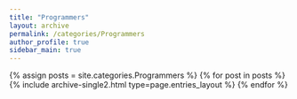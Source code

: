 ```yaml
---
title: "Programmers"
layout: archive
permalink: /categories/Programmers
author_profile: true
sidebar_main: true
---
```



{% assign posts = site.categories.Programmers %}
{% for post in posts %} {% include archive-single2.html type=page.entries_layout %} {% endfor %}
